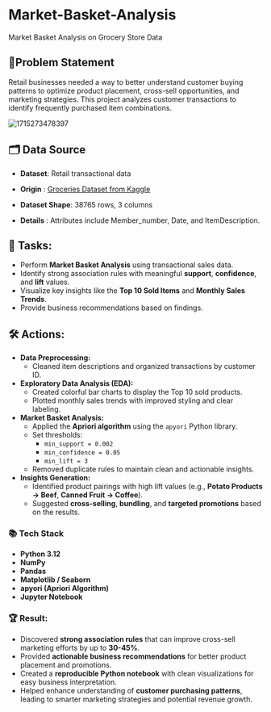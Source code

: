 # Market-Basket-Analysis
Market Basket Analysis on Grocery Store Data

## 🛒Problem Statement  

Retail businesses needed a way to better understand customer buying patterns to optimize product placement, cross-sell opportunities, and marketing strategies. This project analyzes customer transactions to identify frequently purchased item combinations.  

![1715273478397](https://github.com/user-attachments/assets/97e45059-dfd6-49d9-b08c-5e6cbd5d77f8)   


## 🗂️ Data Source

- **Dataset**: Retail transactional data  

-	**Origin** : [Groceries Dataset from Kaggle](https://www.kaggle.com/datasets/heeraldedhia/groceries-dataset)

- **Dataset Shape**: 38765 rows, 3 columns  

-	**Details** :   Attributes include Member_number, Date, and ItemDescription.


## 🎯 Tasks: 

- Perform **Market Basket Analysis** using transactional sales data.
- Identify strong association rules with meaningful **support**, **confidence**, and **lift** values.
- Visualize key insights like the **Top 10 Sold Items** and **Monthly Sales Trends**.
- Provide business recommendations based on findings.

## 🛠️ Actions:

- **Data Preprocessing:**  
  - Cleaned item descriptions and organized transactions by customer ID.
- **Exploratory Data Analysis (EDA):**  
  - Created colorful bar charts to display the Top 10 sold products.
  - Plotted monthly sales trends with improved styling and clear labeling.
- **Market Basket Analysis:**  
  - Applied the **Apriori algorithm** using the `apyori` Python library.
  - Set thresholds:  
    - `min_support = 0.002`  
    - `min_confidence = 0.05`  
    - `min_lift = 3`  
  - Removed duplicate rules to maintain clean and actionable insights.
- **Insights Generation:**  
  - Identified product pairings with high lift values (e.g., **Potato Products → Beef**, **Canned Fruit → Coffee**).
  - Suggested **cross-selling**, **bundling**, and **targeted promotions** based on the results.

### 📚 Tech Stack

- **Python 3.12**
- **NumPy**
- **Pandas**
- **Matplotlib / Seaborn**
- **apyori (Apriori Algorithm)**
- **Jupyter Notebook**

### 🏆 Result:

- Discovered **strong association rules** that can improve cross-sell marketing efforts by up to **30-45%**.
- Provided **actionable business recommendations** for better product placement and promotions.
- Created a **reproducible Python notebook** with clean visualizations for easy business interpretation.
- Helped enhance understanding of **customer purchasing patterns**, leading to smarter marketing strategies and potential revenue growth.
